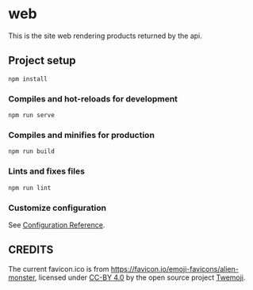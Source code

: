 # web

This is the site web rendering products returned by the api.

## Project setup
```
npm install
```

### Compiles and hot-reloads for development
```
npm run serve
```

### Compiles and minifies for production
```
npm run build
```

### Lints and fixes files
```
npm run lint
```

### Customize configuration
See [Configuration Reference](https://cli.vuejs.org/config/).

## CREDITS

The current favicon.ico is from https://favicon.io/emoji-favicons/alien-monster, licensed under [CC-BY 4.0](https://creativecommons.org/licenses/by/4.0/) by the open source project [Twemoji](https://twemoji.twitter.com/).

